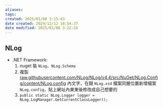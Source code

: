 ```yaml
---
aliases: 
tags: 
created: 2025/01/08 3:15:43
date created: 2024/12/12 10:54:37
date modified: 2025/01/08 3:22:24
---
```

## NLog

- .NET Framework:
   1. nuget 裝 `NLog`、`NLog.Schema`
   2. 複製[raw.githubusercontent.com/NLog/NLog/v4.4/src/NuGet/NLog.Config/content/NLog.config](https://raw.githubusercontent.com/NLog/NLog/v4.4/src/NuGet/NLog.Config/content/NLog.config) 內文字，在跟 `NLog.xsd` 檔案同層位置新增檔案 `NLog.config`，貼上網址內東東後修改成自己想要的
   3. `public static NLog.Logger logger = NLog.LogManager.GetCurrentClassLogger();`